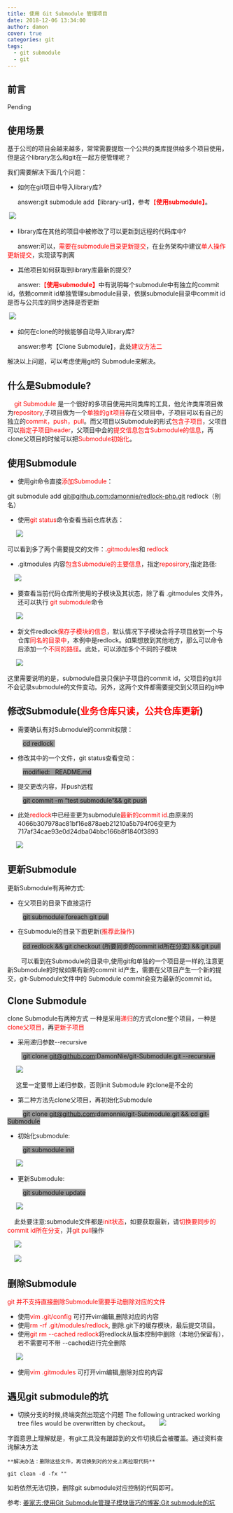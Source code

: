 ```yaml
---
title: 使用 Git Submodule 管理项目
date: 2018-12-06 13:34:00
author: damon
cover: true
categories: git
tags:
  - git submodule
  - git
---
```


## **前言**

Pending

## ****使用场景****

基于公司的项目会越来越多，常常需要提取一个公共的类库提供给多个项目使用，但是这个library怎么和git在一起方便管理呢？

我们需要解决下面几个问题：

*   如何在git项目中导入library库?

      answer:git submodule add【library-url】，参考<span style="color: #ff0000;">【****使用submodule】****</span>。

 ![](/medias/images/submodule-1.png)

*   library库在其他的项目中被修改了可以更新到远程的代码库中?

      answer:可以，<span style="color: #ff0000;">需要在submodule目录更新提交</span>，在业务架构中建议<span style="color: #ff0000;">单人操作更新提交</span>，实现读写剥离

*   其他项目如何获取到library库最新的提交?

      answer:<span style="color: #ff0000;">【****使用submodule】****</span>中有说明每个submodule中有独立的commit id，依赖commit id单独管理submodule目录，依据submodule目录中commit id是否与公共库的同步选择是否更新

 ![](/medias/images/submodule-2.png)

*   如何在clone的时候能够自动导入library库?

      answer:参考【Clone Submodule】，此处<span style="color: #ff0000;">建议方法二</span>

解决以上问题，可以考虑使用git的 Submodule来解决。

## ****什么是Submodule?****

    <span style="color: #ff0000;">git Submodule</span> 是一个很好的多项目使用共同类库的工具，他允许类库项目做为<span style="color: #ff0000;">repository</span>,子项目做为一个<span style="color: #ff0000;">单独的git项目</span>存在父项目中，子项目可以有自己的独立的<span style="color: #ff0000;">commit，push，pull</span>。而父项目以Submodule的形式<span style="color: #ff0000;">包含子项目</span>，父项目可以<span style="color: #ff0000;">指定子项目header</span>，父项目中会的<span style="color: #ff0000;">提交信息包含Submodule的信息</span>，再clone父项目的时候可以把<span style="color: #ff0000;">Submodule初始化</span>。

## ****使用Submodule****

*   使用git命令直接<span style="color: #ff0000;">添加Submodule</span>：

git submodule add [<u>git@github.com:damonnie/redlock-php.git</u>](mailto:git@github.com:ronnylt/redlock-php.git) redlock（别名）

*   使用<span style="color: #ff0000;">git status</span>命令查看当前仓库状态：

     ![](/medias/images/submodule-3.png)

可以看到多了两个需要提交的文件：.<span style="color: #ff0000;">gitmodules</span>和 <span style="color: #ff0000;">redlock</span>

*   .gitmodules 内容<span style="color: #ff0000;">包含Submodule的主要信息</span>，指定<span style="color: #ff0000;">reposirory</span>,指定路径:

    ![](/medias/images/submodule-4.png)

*   要查看当前代码仓库所使用的子模块及其状态，除了看 .gitmodules 文件外，还可以执行 <span style="color: #ff0000;">git submodule</span>命令

     ![](/medias/images/submodule-5.png)

*   新文件redlock<span style="color: #ff0000;">保存子模块的信息</span>，默认情况下子模块会将子项目放到一个与仓库<span style="color: #ff0000;">同名的目录中</span>，本例中是redlock。如果想放到其他地方，那么可以命令后添加一个<span style="color: #ff0000;">不同的路径</span>。此处，可以添加多个不同的子模块

     ![](/medias/images/submodule-6.png)

这里需要说明的是，submodule目录只保护子项目的commit id，父项目的git并不会记录submodule的文件变动。另外，这两个文件都需要提交到父项目的git中

## ****修改Submodule(****<span style="color: #ff0000;">****业务仓库只读，公共仓库更新****</span>****)****

*   需要确认有对Submodule的commit权限：

         <span style="background-color: #999999;">cd redlock </span>

*   修改其中的一个文件，git status查看变动：

         <span style="background-color: #999999;">modified:   README.md</span>

*   提交更改内容，并push远程

         <span style="background-color: #999999;">git commit -m “test submodule”&& git push</span>

*   此处<span style="color: #ff0000;">redlock</span>中已经变更为submodule<span style="color: #ff0000;">最新的commit id</span>.由原来的4066b307978ac81bf16e878aeb21210a5b794f06变更为717af34cae93e0d24dba04bbc166b8f1840f3893

     ![](/medias/images/submodule-7.png)

## ****更新Submodule****

更新Submodule有两种方式:

*   在父项目的目录下直接运行

         <span style="background-color: #999999;">git submodule foreach git pull</span>

*   在Submodule的目录下面更新(<span style="color: #ff0000;">推荐此操作</span>)

         <span style="background-color: #999999;">cd redlock && git checkout (所要同步的commit id所在分支) && git pull</span>

        可以看到在Submodule的目录中,使用git和单独的一个项目是一样的,注意更新Submodule的时候如果有新的commit id产生，需要在父项目产生一个新的提交，git-Submodule文件中的 Submodule commit会变为最新的commit id。

## ****Clone Submodule****

clone Submodule有两种方式 一种是采用<span style="color: #ff0000;">递归</span>的方式clone整个项目，一种是<span style="color: #ff0000;">clone父项目</span>，再<span style="color: #ff0000;">更新子项目</span>

*   采用递归参数--recursive

        <span style="background-color: #999999;"> git clone git@github.com:DamonNie/git-Submodule.git --recursive</span>

     ![](/medias/images/submodule-8.png)

     这里一定要带上递归参数，否则init Submodule 的clone是不全的

*   第二种方法先clone父项目，再初始化Submodule

         <span style="background-color: #999999;">git clone git@github.com:damonnie/git-Submodule.git && cd git-Submodule</span>

*   初始化submodule:

         <span style="background-color: #999999;">git submodule init</span>

     ![](/medias/images/submodule-9.png)

*   更新Submodule:

         <span style="background-color: #999999;">git submodule update</span>

     ![](/medias/images/submodule-10.png)

    此处要注意:submodule文件都是<span style="color: #ff0000;">init状态</span>，如要获取最新，请<span style="color: #ff0000;">切换要同步的commit id所在分支</span>，并<span style="color: #ff0000;">git pull</span>操作

    ![](/medias/images/submodule-11.png)

    ![](/medias/images/submodule-12.png)

## ****删除Submodule****

<span style="color: #ff0000;">git 并不支持直接删除Submodule需要手动删除对应的文件</span> 

*   使用<span style="color: #ff0000;">vim .git/config</span> 可打开vim编辑,删除对应的内容
*   使用<span style="color: #ff0000;">rm -rf .git/modules/redlock</span>, 删除.git下的缓存模块，最后提交项目。
*   使用<span style="color: #ff0000;">git rm --cached redlock</span>将redlock从版本控制中删除（本地仍保留有），若不需要可不带 --cached进行完全删除

     ![](/medias/images/submodule-13.png)

*   使用<span style="color: #ff0000;">vim .gitmodules </span>可打开vim编辑,删除对应的内容
## ****遇见git submodule的坑****
*	<span>切换分支的时候,终端突然出现这个问题 The following untracked working tree files would be overwritten by checkout。</span>
     ![](/medias/images/submodule-14.png)

字面意思上理解就是，有git工具没有跟踪到的文件切换后会被覆盖。通过资料查询解决方法

	
	**解决办法：删除这些文件，再切换到对的分支上再拉取代码**

  	git clean -d -fx ""

如若依然无法切换，删除git submodule对应控制的代码即可。


参考: <u>姜家志:</u>[<u>使用Git Submodule管理子模块</u>](https://segmentfault.com/a/1190000003076028)<u>唐巧的博客:</u>[<u>Git submodule的坑</u>](https://blog.devtang.com/2013/05/08/git-submodule-issues/)
